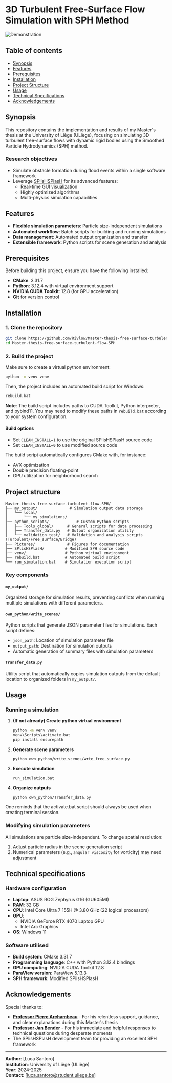 # 3D Turbulent Free-Surface Flow Simulation with SPH Method

![Demonstration](demo.gif)

## Table of contents

- [Synopsis](#synopsis)
- [Features](#features)
- [Prerequisites](#prerequisites)
- [Installation](#installation)
- [Project Structure](#project-structure)
- [Usage](#usage)
- [Technical Specifications](#technical-specifications)
- [Acknowledgements](#acknowledgements)

## Synopsis

This repository contains the implementation and results of my Master's thesis at the University of Liège (ULiège), focusing on simulating 3D turbulent free-surface flows with dynamic rigid bodies using the Smoothed Particle Hydrodynamics (SPH) method.

### Research objectives
- Simulate obstacle formation during flood events within a single software framework
- Leverage [SPlisHSPlasH](https://github.com/InteractiveComputerGraphics/SPlisHSPlasH) for its advanced features:
  - Real-time GUI visualization
  - Highly optimized algorithms
  - Multi-physics simulation capabilities

## Features

- **Flexible simulation parameters**: Particle size-independent simulations
- **Automated workflow**: Batch scripts for building and running simulations
- **Data management**: Automated output organization and transfer
- **Extensible framework**: Python scripts for scene generation and analysis

##  Prerequisites

Before building this project, ensure you have the following installed:

- **CMake**: 3.31.7
- **Python**: 3.12.4 with virtual environment support
- **NVIDIA CUDA Toolkit**: 12.8 (for GPU acceleration)
- **Git** for version control

## Installation

### 1. Clone the repository

```bash
git clone https://github.com/Rivlow/Master-thesis-free-surface-turbulent-flow-SPH.git
cd Master-thesis-free-surface-turbulent-flow-SPH
```

### 2. Build the project

Make sure to create a virtual python environment:
```bash
python -m venv venv
```

Then, the project includes an automated build script for Windows:
```bash
rebuild.bat
```

**Note**: The build script includes paths to CUDA Toolkit, Python interpreter, and pybind11. You may need to modify these paths in `rebuild.bat` according to your system configuration.

#### Build options
- Set `CLEAN_INSTALL=1` to use the original SPlisHSPlasH source code
- Set `CLEAN_INSTALL=0` to use modified source code

The build script automatically configures CMake with, for instance:
- AVX optimization
- Double precision floating-point
- GPU utilization for neighborhood search

## Project structure

```
Master-thesis-free-surface-turbulent-flow-SPH/
├── my_output/              # Simulation output data storage
│   └── local/             
│       └── my_simulations/
├── python_scripts/            # Custom Python scripts
│   ├── Tools_global/      # General scripts for data processing
│   ├── Transfer_data.py   # Output organization utility
│   └── validation_test/   # Validation and analysis scripts (Turbulent/Free_surface/Bridge)
├── Pictures/              # Figures for documentation
├── SPlisHSPlasH/         # Modified SPH source code
├── venv/                 # Python virtual environment
├── rebuild.bat           # Automated build script
└── run_simulation.bat    # Simulation execution script
```

### Key components

#### `my_output/`
Organized storage for simulation results, preventing conflicts when running multiple simulations with different parameters.

#### `own_python/write_scenes/`
Python scripts that generate JSON parameter files for simulations. Each script defines:
- `json_path`: Location of simulation parameter file
- `output_path`: Destination for simulation outputs
- Automatic generation of summary files with simulation parameters

#### `Transfer_data.py`
Utility script that automatically copies simulation outputs from the default location to organized folders in `my_output/`.

##  Usage

### Running a simulation

1. **(If not already) Create python virtual environment**
	```bash
	python -m venv venv
	venv\Scripts\activate.bat
	pip install ensurepath
	```

2. **Generate scene parameters**
   ```bash
   python own_python/write_scenes/wrte_free_surface.py
   ```

3. **Execute simulation**
   ```bash
   run_simulation.bat
   ```

4. **Organize outputs**
   ```bash
   python own_python/Transfer_data.py
   ```

One reminds that the activate.bat script should always be used when creating terminal session.

### Modifying simulation parameters

All simulations are particle size-independent. To change spatial resolution:
1. Adjust particle radius in the scene generation script
2. Numerical parameters (e.g., `angular_viscosity` for vorticity) may need adjustment

## Technical specifications

### Hardware configuration
- **Laptop**: ASUS ROG Zephyrus G16 (GU605MI)
- **RAM**: 32 GB
- **CPU**: Intel Core Ultra 7 155H @ 3.80 GHz (22 logical processors)
- **GPU**: 
  - NVIDIA GeForce RTX 4070 Laptop GPU
  - Intel Arc Graphics
- **OS**: Windows 11

### Software utilised
- **Build system**: CMake 3.31.7
- **Programming language**: C++ with Python 3.12.4 bindings
- **GPU computing**: NVIDIA CUDA Toolkit 12.8
- **ParaView version**: ParaView 5.13.3
- **SPH framework**: Modified SPlisHSPlasH

## Acknowledgements

Special thanks to:
- **[Professor Pierre Archambeau](https://www.uliege.be/cms/c_9054334/fr/repertoire?uid=u016646)** - For his relentless support, guidance, and clear explanations during this Master's thesis
- **[Professor Jan Bender](https://animation.rwth-aachen.de/person/1/)** - For his immediate and helpful responses to technical questions during desperate moments
- The SPlisHSPlasH development team for providing an excellent SPH framework

---

**Author**: [Luca Santoro]  
**Institution**: University of Liège (ULiège)  
**Year**: 2024-2025  
**Contact**: [luca.santoro@student.uliege.be]